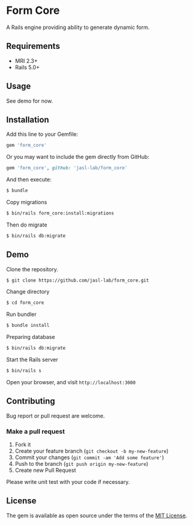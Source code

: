 Form Core
====

A Rails engine providing ability to generate dynamic form.

## Requirements

- MRI 2.3+
- Rails 5.0+

## Usage

See demo for now.

## Installation

Add this line to your Gemfile:

```ruby
gem 'form_core'
```

Or you may want to include the gem directly from GitHub:

```ruby
gem 'form_core', github: 'jasl-lab/form_core'
```

And then execute:

```sh
$ bundle
```

Copy migrations

```sh
$ bin/rails form_core:install:migrations
```

Then do migrate

```sh
$ bin/rails db:migrate
```

## Demo

Clone the repository.

```sh
$ git clone https://github.com/jasl-lab/form_core.git
```

Change directory

```sh
$ cd form_core
```

Run bundler

```sh
$ bundle install
```

Preparing database

```sh
$ bin/rails db:migrate
```

Start the Rails server

```sh
$ bin/rails s
```

Open your browser, and visit `http://localhost:3000`

## Contributing

Bug report or pull request are welcome.

### Make a pull request

1. Fork it
2. Create your feature branch (`git checkout -b my-new-feature`)
3. Commit your changes (`git commit -am 'Add some feature'`)
4. Push to the branch (`git push origin my-new-feature`)
5. Create new Pull Request

Please write unit test with your code if necessary.

## License

The gem is available as open source under the terms of the [MIT License](http://opensource.org/licenses/MIT).
